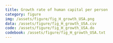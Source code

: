 ```yaml
---
title: Growth rate of human capital per person
category: figure
img: /assets/figure/fig_H_growth_USA.png
data: /assets/figure/fig_H_growth_USA.csv
code: /assets/figure/fig_H_growth_USA.do
codebook: /assets/figure/fig_H_growth_USA.txt
---
```

